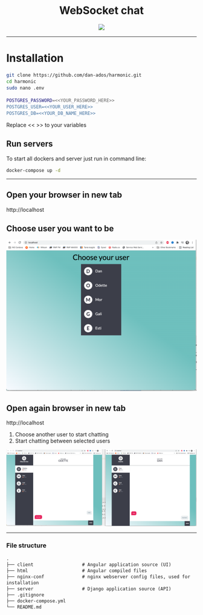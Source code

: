 <h1 align="center">WebSocket chat</h1>

<p align="center">
<img src="https://img.shields.io/badge/version-1.12.27-brightgreen" />
</p>

---

# Installation

```bash
git clone https://github.com/dan-ados/harmonic.git
cd harmonic
sudo nano .env

POSTGRES_PASSWORD=<<YOUR_PASSWORD_HERE>>
POSTGRES_USER=<<YOUR_USER_HERE>>
POSTGRES_DB=<<YOUR_DB_NAME_HERE>>
```
Replace << >> to your variables

## Run servers
To start all dockers and server just run in command line:

```bash
docker-compose up -d
```

---

## Open your browser in new tab 
http://localhost

## Choose user you want to be
![This is an image](desc/user-selection.png)

## Open again browser in new tab
http://localhost

1. Choose another user to start chatting
2. Start chatting between selected users

![This is an image](desc/chat-example.png)


---
### File structure

    .
    ├── client                  # Angular application source (UI)
    ├── html                    # Angular compiled files
    ├── nginx-conf              # nginx webserver config files, used for installation
    ├── server                  # Django application source (API)
    ├── .gitignore
    ├── docker-compose.yml
    └── README.md
